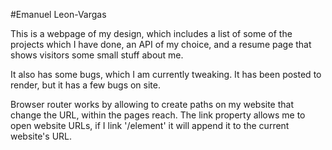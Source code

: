 #Emanuel Leon-Vargas

This is a webpage of my design, which includes a list of some of the projects which I have done, an API of my choice, and a resume page that shows visitors some small stuff about me.

It also has some bugs, which I am currently tweaking.
It has been posted to render, but it has a few bugs on site.

Browser router works by allowing to create paths on my website that change the URL, within the pages reach. The link property allows me to open website URLs, if I link '/element' it will append it to the current website's URL. 